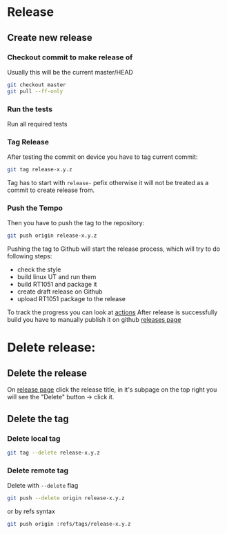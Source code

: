 # Release

## Create new release

### Checkout commit to make release of
Usually this will be the current master/HEAD

```bash
git checkout master
git pull --ff-only
```

### Run the tests

Run all required tests

### Tag Release
After testing the commit on device you have to tag current commit:

```bash
git tag release-x.y.z
```

Tag has to start with `release-` pefix otherwise it will not be treated
as a commit to create release from.

### Push the Tempo
Then you have to push the tag to the repository:

```bash
git push origin release-x.y.z
```

Pushing the tag to Github will start the release process,
which will try to do following steps:
- check the style
- build linux UT and run them
- build RT1051 and package it
- create draft release on Github
- upload RT1051 package to the release


To track the progress you can look at [actions](https://github.com/muditacom/PurePhone/actions)
After release is successfully build you have to manually publish it on github [releases page](https://github.com/muditacom/PurePhone/releases)

# Delete release:

## Delete the release 
On [release page](https://github.com/muditacom/PurePhone/releases) 
click the release title, in it's subpage on the top right you will 
see the "Delete" button -> click it.

## Delete the tag

### Delete local tag

```bash
git tag --delete release-x.y.z
```

### Delete remote tag

Delete with `--delete` flag

```bash
git push --delete origin release-x.y.z
```

or by refs syntax

```bash
git push origin :refs/tags/release-x.y.z
```

